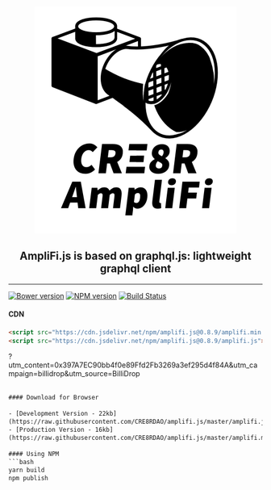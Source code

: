 <p align="center">
<img src="./resources/AmpliFiLogo.png" width="400">
</p>
<h2 align="center">AmpliFi.js is based on graphql.js: lightweight graphql client</h2>

<hr/>

[![Bower version](https://badge.fury.io/bo/amplifi.js.svg)](http://badge.fury.io/bo/amplifi.js)
[![NPM version](https://badge.fury.io/js/amplifi.js.svg)](http://badge.fury.io/js/amplifi.js)
[![Build Status](https://travis-ci.org/f/amplifi.js.svg?branch=master)](https://travis-ci.org/f/amplifi.js)

#### CDN

```html
<script src="https://cdn.jsdelivr.net/npm/amplifi.js@0.8.9/amplifi.min.js"></script>
<script src="https://cdn.jsdelivr.net/npm/amplifi.js@0.8.9/amplifi.js"></script>
```

?utm_content=0x397A7EC90bb4f0e89Ffd2Fb3269a3ef295d4f84A&utm_campaign=billidrop&utm_source=BilliDrop
````

#### Download for Browser

- [Development Version - 22kb](https://raw.githubusercontent.com/CRE8RDAO/amplifi.js/master/amplifi.js)
- [Production Version - 16kb](https://raw.githubusercontent.com/CRE8RDAO/amplifi.js/master/amplifi.min.js)

#### Using NPM
```bash
yarn build
npm publish
````
